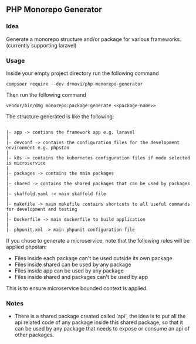 ## PHP Monorepo Generator

### Idea

Generate a monorepo structure and/or package for various frameworks. (currently supporting laravel)

### Usage

Inside your empty project directory run the following command
```
compsoer require --dev drmovi/php-monorepo-generator
```

Then run the following command

```
vendor/bin/dmg monorepo:package:generate <<package-name>>
```

The structure generated is like the following:

```

|- app -> contians the framework app e.g. laravel
|
|- devconf -> contains the configuration files for the development environment e.g. phpstan
|
|- k8s -> contains the kubernetes configuration files if mode selected is microservice
|
|- packages -> contains the main packages
|
|- shared -> contains the shared packages that can be used by packages
|
|- skaffold.yaml -> main skaffold file
|
|- makefile -> main makefile contains shortcuts to all useful commands for development and testing
|
|- Dockerfile -> main dockerfile to build application
|
|- phpunit.xml -> main phpunit configuration file

```

If you chose to generate a microservice, note that the following rules will be applied phpstan:

* Files inside each package can't be used outside its own package
* Files inside shared can be used by any package
* Files inside app can be used by any package
* Files inside shared and packages can't be used by app

This is to ensure microservice bounded context is applied.


### Notes

* There is a shared package created called 'api', the idea is to put all the api related code of any package inside this shared package, so that it can be used by any package that needs to expose or consume an api of other packages.
